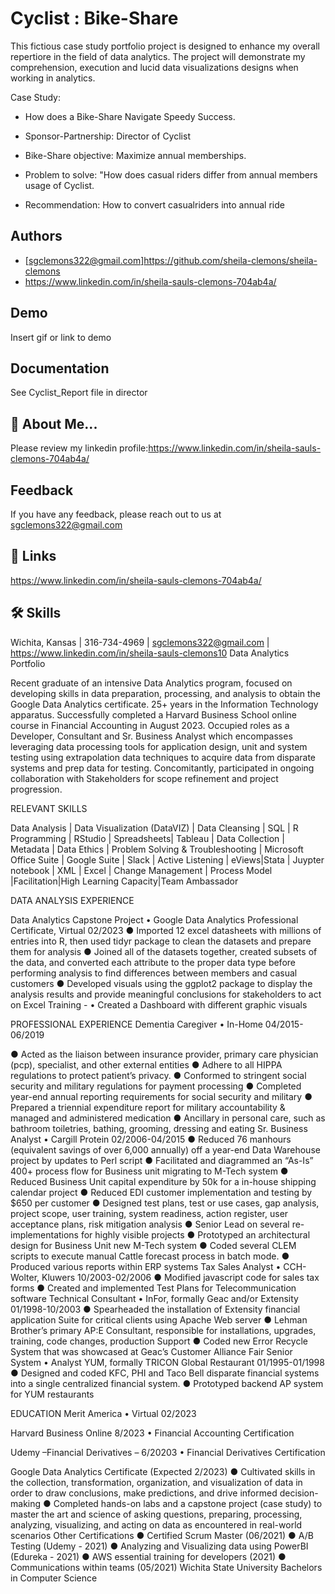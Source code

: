 
# Cyclist : Bike-Share 
This fictious case study portfolio project is designed to enhance my overall repertiore in the field of data analytics. The project will demonstrate my comprehension, execution and lucid data visualizations designs when working in analytics.
 
 
 Case Study: 

 - How does a Bike-Share Navigate Speedy Success.

 - Sponsor-Partnership: Director of Cyclist
 
 - Bike-Share objective: Maximize  annual
    memberships.
 - Problem to solve: "How does casual riders 
   differ from annual members usage of 
   Cyclist.
 - Recommendation: How to convert casualriders into annual ride



## Authors

- [sgclemons322@gmail.com]https://github.com/sheila-clemons/sheila-clemons
-  https://www.linkedin.com/in/sheila-sauls-clemons-704ab4a/

## Demo

Insert gif or link to demo


## Documentation

See Cyclist_Report file in director



## 🚀 About Me...
Please review my linkedin profile:https://www.linkedin.com/in/sheila-sauls-clemons-704ab4a/

## Feedback

If you have any feedback, please reach out to us at sgclemons322@gmail.com


## 🔗 Links
https://www.linkedin.com/in/sheila-sauls-clemons-704ab4a/

## 🛠 Skills
Wichita, Kansas | 316-734-4969 | sgclemons322@gmail.com | https://www.linkedin.com/in/sheila-sauls-clemons10 Data Analytics Portfolio
 
Recent graduate of an intensive Data Analytics program, focused on developing skills in data preparation, processing, and analysis to obtain the Google Data Analytics certificate. 25+ years in the Information Technology apparatus. 
Successfully completed a Harvard Business School online course in Financial Accounting in August 2023. 
Occupied roles as a Developer, Consultant and Sr. Business Analyst which encompasses leveraging data processing tools  for application design, unit and system testing using  extrapolation data techniques to acquire data from  disparate systems and prep data for testing. Concomitantly,  participated  in ongoing collaboration with Stakeholders for scope refinement and project progression.
 
RELEVANT SKILLS
 
Data Analysis | Data Visualization (DataVIZ) | Data Cleansing | SQL | R Programming | RStudio | Spreadsheets| Tableau | Data
Collection | Metadata | Data Ethics |  Problem Solving & Troubleshooting | Microsoft Office Suite | Google Suite | Slack | Active Listening | eViews|Stata | Juypter notebook | XML | Excel | Change Management | Process Model |Facilitation|High Learning Capacity|Team Ambassador
 
DATA ANALYSIS EXPERIENCE
 
Data Analytics Capstone Project • Google Data Analytics Professional Certificate, Virtual	02/2023
●	Imported 12 excel datasheets with millions of entries into R, then used tidyr package to clean the datasets and prepare them for analysis
●	Joined all of the datasets together, created subsets of the data, and converted each attribute to the proper data type before performing analysis to find differences between members and casual customers
●	Developed visuals using the ggplot2 package to display the analysis results and provide meaningful conclusions for stakeholders to act on
Excel Training - 
•	Created a Dashboard with different graphic visuals 
 
PROFESSIONAL EXPERIENCE Dementia Caregiver • In-Home	04/2015-06/2019
 
●	Acted as the liaison between insurance provider,  primary care physician (pcp), specialist, and other external entities ● Adhere to all HIPPA regulations to protect patient’s  privacy.
●	Conformed to stringent  social security  and military regulations for payment processing
●	Completed year-end annual reporting requirements for social security and military
●	Prepared  a triennial  expenditure report for military accountability  & managed and administered medication
●	Ancillary in  personal care, such as  bathroom toiletries,  bathing, grooming, dressing and eating
Sr. Business Analyst • Cargill Protein	02/2006-04/2015
●	Reduced 76 manhours (equivalent savings of over 6,000 annually) off a year-end Data Warehouse project by updates to Perl script
●	Facilitated and diagrammed an “As-Is” 400+ process flow for Business unit migrating to  M-Tech system
●	Reduced Business Unit capital expenditure by 50k for a in-house  shipping calendar project
●	Reduced EDI customer implementation and testing  by $650 per customer
●	Designed test plans, test or use cases, gap analysis, project scope, user training, system readiness, action register, user acceptance plans, risk mitigation analysis
●	Senior Lead on several re-implementations for highly visible projects
●	Prototyped an architectural design for Business Unit  new M-Tech system
●	Coded several CLEM scripts to execute manual Cattle forecast process in batch mode. ● Produced  various reports within ERP systems
	Tax Sales Analyst  • CCH- Wolter, Kluwers	10/2003-02/2006
●	Modified javascript code for sales tax forms
●	Created and implemented Test Plans for Telecommunication software
	Technical Consultant  • InFor, formally  Geac and/or Extensity	01/1998-10/2003
●	Spearheaded the installation of Extensity financial application Suite for critical clients using Apache Web server
●	Lehman Brother’s primary AP:E Consultant, responsible for installations, upgrades, training, code changes, production Support
●	Coded new Error Recycle System that was showcased at Geac’s Customer Alliance Fair
	Senior System • Analyst YUM, formally TRICON Global Restaurant	01/1995-01/1998
● Designed and coded KFC, PHI and Taco Bell disparate financial systems into a single centralized financial system. ● Prototyped backend AP system for YUM restaurants
 
EDUCATION Merit America • Virtual	02/2023
 
Harvard Business Online 8/2023
•	Financial Accounting Certification

Udemy –Financial  Derivatives – 6/20203
•	Financial Derivatives Certification


Google Data Analytics Certificate (Expected 2/2023)
●	Cultivated skills in the collection, transformation, organization, and visualization of data in order to draw conclusions, make predictions, and drive informed decision-making
●	Completed hands-on labs and a capstone project (case study) to master the art and science of asking questions, preparing, processing, analyzing, visualizing, and acting on data as encountered in real-world scenarios
Other Certifications
●	Certified Scrum Master (06/2021)
●	A/B Testing (Udemy - 2021)
●	Analyzing and Visualizing data using PowerBI (Edureka - 2021)
●	AWS essential training for developers (2021)
●	Communications within teams (05/2021)
Wichita State University Bachelors in Computer Science

